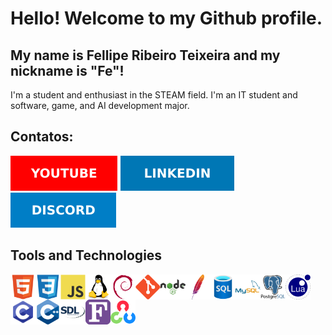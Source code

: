 # Hello! Welcome to my Github profile.
## My name is Fellipe Ribeiro Teixeira and my nickname is "Fe"!

I'm a student and enthusiast in the STEAM field.
I'm an IT student and software, game, and AI development major.

## Contatos:

<a href="https://youtube.com/@felliperibeiroteixeira?si=8AHaOa4ghnpu4Jo5" target="_blank"><img loading="lazy" src="https://github.com/felliperibeiroteixeira/felliperibeiroteixeira/blob/main/svg/YOUTUBE.svg" target="_blank"></a>
<a href="https://www.linkedin.com/in/fellipe-ribeiro-teixeira-235330182?utm_source=share&utm_campaign=share_via&utm_content=profile&utm_medium=android_app" target="_blank"><img loading="lazy" src="https://github.com/felliperibeiroteixeira/felliperibeiroteixeira/blob/main/svg/LINKEDIN.svg" target="_blank"></a>
<a href="https://www.linkedin.com/in/fellipe-ribeiro-teixeira-235330182?utm_source=share&utm_campaign=share_via&utm_content=profile&utm_medium=android_app" target="_blank"><img loading="lazy" src="https://github.com/felliperibeiroteixeira/felliperibeiroteixeira/blob/main/svg/DISCORD.svg" target="_blank"></a>

## Tools and Technologies

<img loading="lazy" src="https://github.com/felliperibeiroteixeira/felliperibeiroteixeira/blob/main/svg/html5-original.svg" width="40" height="40" align="left"/>
<img loading="lazy" src="https://github.com/felliperibeiroteixeira/felliperibeiroteixeira/blob/main/svg/css3-original.svg" width="40" height="40" align="left"/>
<img loading="lazy" src="https://github.com/felliperibeiroteixeira/felliperibeiroteixeira/blob/main/svg/javascript-original.svg" width="40" height="40" align="left"/>
<img loading="lazy" src="https://github.com/felliperibeiroteixeira/felliperibeiroteixeira/blob/main/svg/linux-original.svg" width="40" height="40" align="left"/>
<img loading="lazy" src="https://github.com/felliperibeiroteixeira/felliperibeiroteixeira/blob/main/svg/debian-original.svg" width="40" height="40" align="left"/>
<img loading="lazy" src="https://github.com/felliperibeiroteixeira/felliperibeiroteixeira/blob/main/svg/git.svg" width="40" height="40" align="left"/>
<img loading="lazy" src="https://github.com/felliperibeiroteixeira/felliperibeiroteixeira/blob/main/svg/nodejs-original-wordmark.svg" width="40" height="40" align="left"/>
<img loading="lazy" src="https://github.com/felliperibeiroteixeira/felliperibeiroteixeira/blob/main/svg/apache-original.svg" width="40" height="40" align="left"/>
<img loading="lazy" src="https://github.com/felliperibeiroteixeira/felliperibeiroteixeira/blob/main/svg/azuresqldatabase-original.svg" width="40" height="40" align="left"/>
<img loading="lazy" src="https://github.com/felliperibeiroteixeira/felliperibeiroteixeira/blob/main/svg/mysql-original-wordmark.svg" width="40" height="40" align="left"/>
<img loading="lazy" src="https://github.com/felliperibeiroteixeira/felliperibeiroteixeira/blob/main/svg/postgresql-original-wordmark.svg" width="40" height="40" align="left"/>
<img loading="lazy" src="https://github.com/felliperibeiroteixeira/felliperibeiroteixeira/blob/main/svg/lua-original.svg" width="40" height="40" align="left"/>
<img loading="lazy" src="https://github.com/felliperibeiroteixeira/felliperibeiroteixeira/blob/main/svg/icons8-c-programming.svg" width="40" height="40" align="left"/>
<img loading="lazy" src="https://github.com/felliperibeiroteixeira/felliperibeiroteixeira/blob/main/svg/cplusplus-original.svg" width="40" height="40" align="left"/>
<img loading="lazy" src="https://github.com/felliperibeiroteixeira/felliperibeiroteixeira/blob/main/svg/sdl-original.svg" width="40" height="40" align="left"/>
<a href="https://opencv.org&utm_campaign=share_via&utm_content=profile&utm_medium=android_app  " target="_blank"><img loading="lazy" src="https://github.com/felliperibeiroteixeira/felliperibeiroteixeira/blob/main/svg/opencv-original.svg" width="40" height="40"/></a>
<img loading="lazy" src="https://github.com/felliperibeiroteixeira/felliperibeiroteixeira/blob/main/svg/fortran-original.svg" width="40" height="40" align="left"/>
